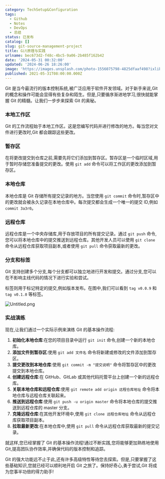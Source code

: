 ```yaml
---
category: TechSetup&Configuration
tags:
  - Github
  - Notes
  - DevOps
  - 总结
status: 已发布
catalog: []
slug: git-source-management-project
title: Git原理与实践
urlname: bec673d2-f48c-4bc5-9a06-2b485f162b42
date: '2024-05-31 00:32:00'
updated: '2024-06-26 18:26:00'
image: 'https://images.unsplash.com/photo-1556075798-4825dfaaf498?ixlib=rb-4.0.3&q=85&fm=jpg&crop=entropy&cs=srgb'
published: 2021-05-31T08:00:00.000Z
---
```


Git 是当今最流行的版本控制系统,被广泛应用于软件开发领域。对于新手来说,Git 的概念和操作可能会显得有些复杂和陌生。但是,只要循序渐进地学习,很快就能掌握 Git 的精髓。让我们一步步来探索 Git 的奥秘。


### 本地工作区


Git 的工作流程始于本地工作区。这是您编写代码并进行修改的地方。每当您对文件进行更改时,Git 都会跟踪这些更改。


### 暂存区


在将更改提交到仓库之前,需要先将它们添加到暂存区。暂存区是一个临时区域,用于暂时存储您准备提交的更改。使用 `git add` 命令可以将工作区的更改添加到暂存区。


### 本地仓库


本地仓库是 Git 存储所有提交记录的地方。当您使用 `git commit` 命令时,暂存区中的更改就会被永久记录在本地仓库中。每次提交都会生成一个唯一的提交 ID,例如 `commit 3a3r0`。


### 远程仓库


远程仓库是一个中央存储库,用于存放项目的所有提交记录。通过 `git push` 命令,您可以将本地仓库中的提交推送到远程仓库。其他开发人员可以使用 `git clone` 命令从远程仓库获取项目副本,或者使用 `git pull` 命令获取最新的更改。


### 分支和标签


Git 支持创建多个分支,每个分支都可以独立地进行开发和提交。通过分支,您可以在不影响主线代码的情况下进行实验和尝试。


标签则用于标记特定的提交,例如版本发布。在图中,我们可以看到 `tag v0.0.9` 和 `tag v0.1.0` 等标签。


![Untitled.png](https://prod-files-secure.s3.us-west-2.amazonaws.com/5d24fe63-e567-4804-86f9-9fdc62e13082/77b77e01-3aab-4add-bdbd-7f489727861d/Untitled.png?X-Amz-Algorithm=AWS4-HMAC-SHA256&X-Amz-Content-Sha256=UNSIGNED-PAYLOAD&X-Amz-Credential=ASIAZI2LB466SXEX4SMB%2F20250131%2Fus-west-2%2Fs3%2Faws4_request&X-Amz-Date=20250131T053544Z&X-Amz-Expires=3600&X-Amz-Security-Token=IQoJb3JpZ2luX2VjEKr%2F%2F%2F%2F%2F%2F%2F%2F%2F%2FwEaCXVzLXdlc3QtMiJIMEYCIQD%2B81Zs2ezcqF9hGHvlRHTtmUSJHO6O30%2FJjKpxJgih%2FAIhALoJLPjgGta1cM2whz%2BKcWWUbfRl44wCMsS52bKrjVHgKogECLP%2F%2F%2F%2F%2F%2F%2F%2F%2F%2FwEQABoMNjM3NDIzMTgzODA1IgzMtTuSGEZJKUuiCvwq3ANXfODkWk7w%2BWugH30b7lxoNI6%2F23s6S%2FrEoWT3FheaKQqF9pUXIZI0UuDXBxnkfdy97oXqSEZKmRRF0loy%2BQ9XQZscpKw7rpCnCviUAk6Qlnt9UPUVOKDO4kkID5PDx1oTobabZmjqzSHpvZVNDFGW3Da5l8pQ4sTohJip9r6mDx76pMYrC2y%2BiB%2F7076yYLsNBqh5bawSmgvxmrp207o%2BXjggOE5Oz2et179vLZhskWjORlg3pQlA4NBd4QpW7Ge135JKaRMUXKC0roTYZWAYwk07tG1gTyeWAHJDwl%2B92W5AKw7Mo1DDeIQlu2AhWjzpiBu77JngA0%2FLK2bj1208ZKIa6vlVXu5DzejgJi8w0yPt0UF%2FPb81IzMN3zI2D1qw9AUVs4jasSdDxxQfwSNWL4SxdeHV34FnpyAl%2FN7BH7%2FPd6VvzuTLfHj%2FUpZ0%2BXNAraiSHrP1LOahgEsgnai%2B5KrD30tbB5XAB33WAh9etPRjxq1%2Bgc%2BVJve6%2BTruSCFVPcKT1GGmHPRK0uMucXrWu6WiHZVNVrtQcxeCJmB%2BHDMyR1zDWQpRVPlezp1WABdRxfeYy29eRJtZb6F56cTtTtxWSQZIoyJXs0XAVLaOKiys3srLPrOnljRZ5jDi0PC8BjqkAaQb8Ml1Ne78tc42ToY7q8o6wEAJNSnDiA8XCjT5O523n%2FZ0Fdly4xPcARH%2FZCkVYIIIkFDIhSl0r4A7PZynFg8LLt6ER8gidtkVHc0QdLhdJHZZxpnk3Wr6a8z9KocMZiUCGV1RfTZyG1rczH3f9Kbj3AsMMEsszNyCw6e%2FOQEPrbEQTxBBcZsQ5IkuMwQ%2F2uq1noqNVcPhS3NdBtTMs%2F2fZUL4&X-Amz-Signature=f67f966222416e38cbe802c76b9cffa85511645eb9ac589c57dfed72aec68e73&X-Amz-SignedHeaders=host&x-id=GetObject)


### 实战演练


现在,让我们通过一个实际示例来演练 Git 的基本操作流程:

1. **初始化本地仓库**:在您的项目目录中运行 `git init` 命令,创建一个新的本地仓库。
2. **添加文件到暂存区**:使用 `git add 文件名` 命令将新建或修改的文件添加到暂存区。
3. **提交更改到本地仓库**:使用 `git commit -m "提交说明"` 命令将暂存区中的更改提交到本地仓库。
4. **创建远程仓库**:在 GitHub、GitLab 或其他代码托管平台上创建一个新的远程仓库。
5. **关联本地仓库和远程仓库**:使用 `git remote add origin 远程仓库地址` 命令将本地仓库与远程仓库关联起来。
6. **推送到远程仓库**:使用 `git push -u origin master` 命令将本地仓库的提交推送到远程仓库的 master 分支。
7. **克隆远程仓库**:在其他开发环境中,使用 `git clone 远程仓库地址` 命令从远程仓库获取项目副本。
8. **拉取最新更改**:在本地仓库中,使用 `git pull` 命令从远程仓库获取最新的提交记录。

就这样,您已经掌握了 Git 的基本操作流程!通过不断实践,您将能够更加熟练地使用 Git,提高团队协作效率,并确保代码的版本控制和追踪。


Git 的强大功能远不止于此,还有许多高级特性等待您去探索。但是,只要掌握了这些基础知识,您就已经可以顺利地开启 Git 之旅了。保持好奇心,勇于尝试,Git 将成为您事半功倍的得力助手!


